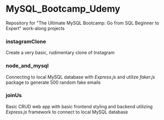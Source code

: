 # MySQL_Bootcamp_Udemy
Repository for "The Ultimate MySQL Bootcamp: Go from SQL Beginner to Expert" work-along projects

### instagramClone
Create a very basic, rudimentary clone of Instagram 

### node_and_mysql
Connecting to local MySQL database with _Express.js_ and utilize _faker.js_ package to generate 500 random fake emails

### joinUs
Basic CRUD web app with basic frontend styling and backend utilizing _Express.js_ framework to connect to local MySQL database